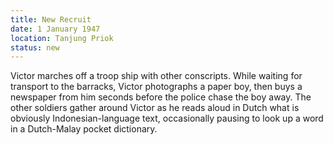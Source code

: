 ```yaml
---
title: New Recruit
date: 1 January 1947
location: Tanjung Priok
status: new
---
```


Victor marches off a troop ship with other conscripts. While waiting for transport to the barracks, Victor photographs a paper boy, then buys a newspaper from him seconds before the police chase the boy away. The other soldiers gather around Victor as he reads aloud in Dutch what is obviously Indonesian-language text, occasionally pausing to look up a word in a Dutch-Malay pocket dictionary. 
